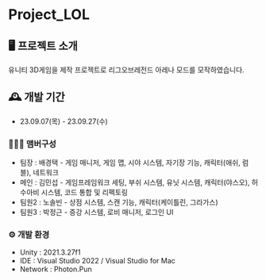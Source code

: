 # Project_LOL

## 🖥️ 프로젝트 소개
유니티 3D게임을 제작 프로젝트로 
리그오브레전드 아레나 모드를 모작하였습니다.
<br>

## 🕰️ 개발 기간
* 23.09.07(목) - 23.09.27(수)

### 🧑‍🤝‍🧑 맴버구성
 - 팀장  : 배경택 - 게임 매니저, 게임 맵, 시야 시스템, 자기장 기능, 캐릭터(애쉬, 럼블), 네트워크
 - 메인  : 김민섭 - 게임프레임워크 세팅, 부쉬 시스템, 유닛 시스템, 캐릭터(야스오), 허수아비 시스템, 코드 통합 및 리펙토링
 - 팀원2 : 노솔빈 - 상점 시스템, 스캔 기능, 캐릭터(케이틀린, 그라가스)
 - 팀원3 : 박정근 - 증강 시스템, 로비 매니저, 로그인 UI
   
### ⚙️ 개발 환경
- Unity   : 2021.3.27f1
- IDE     : Visual Studio 2022 / Visual Studio for Mac
- Network : Photon.Pun
